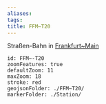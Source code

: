 ```yaml
---
aliases: 
tags: 
title: FFM~T20
---
```

Straßen-Bahn in [Frankfurt~Main](geo/Continent/Europe/Germany/West/Hessen/City/Frankfurt~Main.md) 

```leaflet
id: FFM~-T20
zoomFeatures: true 
defaultZoom: 11 
maxZoom: 18
stroke: red
geojsonFolder: ./FFM~T20/
markerFolder: ./Station/
```



